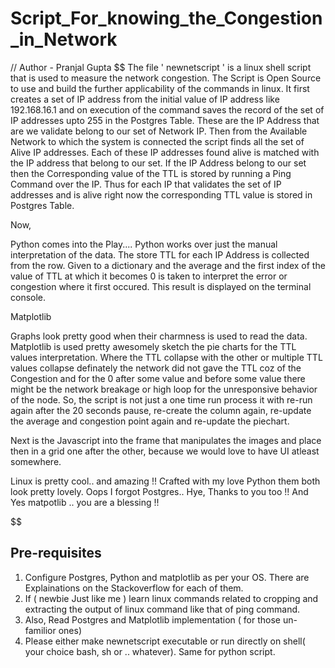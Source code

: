 # Script_For_knowing_the_Congestion_in_Network

// Author - Pranjal Gupta
$$
The file ' newnetscript ' is a linux shell script that is used to measure the network congestion. The Script is Open Source to use and build the further applicability of the commands in linux.
It first creates a set of IP address from the initial value of IP address like 192.168.16.1 and on execution of the command saves the record of the set of IP addresses upto 255 in the Postgres Table.
These are the IP Address that are we validate belong to our set of Network IP.
Then from the Available Network to which the system is connected the script finds all the set of Alive IP addresses. Each of these IP addresses found alive is matched with the IP address that belong to our set.
If the IP Address belong to our set then the Corresponding value of the TTL is stored by running a Ping Command over the IP. Thus for each IP that validates the set of IP addresses and is alive right now the corresponding 
TTL value is stored in Postgres Table.

Now, 

Python comes into the Play....
Python works over just the manual interpretation of the data. The store TTL for each IP Address is collected from the row. Given to a dictionary and the average and the first index of the value of TTL at which it becomes 0
is taken to interpret the error or congestion where it first occured. This result is displayed on the terminal console.

Matplotlib

Graphs look pretty good when their charmness is used to read the data. Matplotlib is used pretty awesomely sketch the pie charts for the TTL values interpretation. Where the TTL collapse with the other or multiple TTL values
collapse definately the network did not gave the TTL coz of the Congestion and for the 0 after some value and before some value there might be the network breakage or high loop for the unresponsive behavior of the node. 
So, the script is not just a one time run process it with re-run again after the 20 seconds pause, re-create the column again, re-update the average and congestion point again and re-update the piechart.

Next is the Javascript into the frame that manipulates the images and place then in a grid one after the other, because we would love to have UI atleast somewhere.

Linux is pretty cool.. and amazing !! Crafted with my love Python them both look pretty lovely. Oops I forgot Postgres.. Hye, Thanks to you too !!
And Yes matpotlib .. you are a blessing !!

$$

## Pre-requisites
   1. Configure Postgres, Python and matplotlib as per your OS. There are Explainations on the Stackoverflow for each of them.
   2. If ( newbie Just like me ) learn linux commands related to cropping and extracting the output of linux command like that of ping command.
   3. Also, Read Postgres and Matplotlib implementation ( for those un-familior ones)
   4. Please either make newnetscript executable or run directly on shell( your choice bash, sh or .. whatever). Same for python script.
